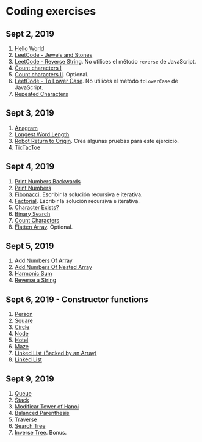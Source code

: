 # Coding exercises

## Sept 2, 2019

1. [Hello World](hello.md)
2. [LeetCode - Jewels and Stones](https://leetcode.com/problems/jewels-and-stones/)
3. [LeetCode - Reverse String](https://leetcode.com/problems/reverse-string/). No utilices el método `reverse` de JavaScript.
4. [Count characters I](countCharsI.md)
5. [Count characters II](countCharsII.md). Optional.
6. [LeetCode - To Lower Case](https://leetcode.com/problems/to-lower-case/). No utilices el método `toLowerCase` de JavaScript.
7. [Repeated Characters](repeatedChars.md)

## Sept 3, 2019

1. [Anagram](anagram.md)
2. [Longest Word Length](longestWordLength.md)
3. [Robot Return to Origin](https://leetcode.com/problems/robot-return-to-origin/). Crea algunas pruebas para este ejercicio.
4. [TicTacToe](tictactoe.md)

## Sept 4, 2019

1. [Print Numbers Backwards](printNumbersBackwards.md)
2. [Print Numbers](printNumbers.md)
3. [Fibonacci](fibonacci.md). Escribir la solución recursiva e iterativa.
4. [Factorial](factorial.md). Escribir la solución recursiva e iterativa.
5. [Character Exists?](charExists.md)
6. [Binary Search](binarySearch.md)
7. [Count Characters](countCharsRecursive.md)
8. [Flatten Array](flattenArray.md). Optional.

## Sept 5, 2019

1. [Add Numbers Of Array](addNumbersArray.md)
2. [Add Numbers Of Nested Array](addNumbersNestedArray.md)
3. [Harmonic Sum](harmonicSum.md)
4. [Reverse a String](reverseRecursive.md)

## Sept 6, 2019 - Constructor functions

1. [Person](person.md)
2. [Square](square.md)
3. [Circle](circle.md)
4. [Node](node.md)
5. [Hotel](hotel.md)
6. [Maze](maze.md)
7. [Linked List (Backed by an Array)](linkedListArray.md)
8. [Linked List](linkedList.md)

## Sept 9, 2019

1. [Queue](queue.md)
2. [Stack](stack.md)
3. [Modificar Tower of Hanoi](hanoiStack.md)
4. [Balanced Parenthesis](balancedParenthesis.md)
5. [Traverse](traverse.md)
6. [Search Tree](searchTree.md)
7. [Inverse Tree](inverseTree.md). Bonus.
